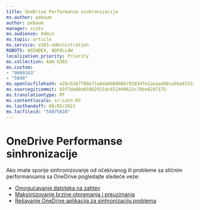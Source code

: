 ```yaml
---
title: OneDrive Performanse sinhronizacije
ms.author: pebaum
author: pebaum
manager: scotv
ms.audience: Admin
ms.topic: article
ms.service: o365-administration
ROBOTS: NOINDEX, NOFOLLOW
localization_priority: Priority
ms.collection: Adm_O365
ms.custom:
- "9000343"
- "5840"
ms.openlocfilehash: e20cb167f00e71a4dabb89b6679283d7e1aeaad68ca56a87222fb3d61f7dc6f5
ms.sourcegitcommit: b5f7da89a650d2915dc652449623c78be6247175
ms.translationtype: MT
ms.contentlocale: sr-Latn-RS
ms.lasthandoff: 08/05/2021
ms.locfileid: "54075810"
---
```

# <a name="onedrive-sync-performance"></a>OneDrive Performanse sinhronizacije

Ako imate sporije sinhronizovanje od očekivanog ili probleme sa sličnim performansama sa OneDrive pogledajte sledeće veze:

- [Omogućavanje datoteka na zahtev](https://support.office.com/article/0e6860d3-d9f3-4971-b321-7092438fb38e)
- [Maksimizovanje brzine otpremanja i preuzimanja](https://support.microsoft.com/office/8eeadfb8-501f-406d-997b-98ab6ff67f43?ui=en-us&rs=en-us&ad=us)
- [Rešavanje OneDrive aplikacija za sinhronizaciju problema](https://support.office.com/article/0899b115-05f7-45ec-95b2-e4cc8c4670b2)
